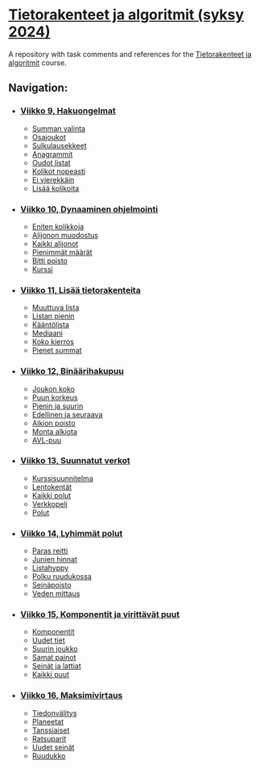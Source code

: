 # [Tietorakenteet ja algoritmit (syksy 2024)](https://tira.mooc.fi/syksy-2024/)

A repository with task comments and references for the [Tietorakenteet ja algoritmit](https://tira.mooc.fi/syksy-2024/) course.

## Navigation:

- ### [Viikko 9, Hakuongelmat](./vko9/)
    - [Summan valinta](./vko9/getsum.py)
    - [Osajoukot](./vko9/subsets.py)
    - [Sulkulausekkeet](./vko9/brackets.py)
    - [Anagrammit](./vko9/anagrams.py)
    - [Oudot listat](./vko9/oddlist.py)
    - [Kolikot nopeasti](./vko9/fastcoin.py)
    - [Ei vierekkäin](./vko9/morediff.py)
    - [Lisää kolikoita](./vko9/morecoin.py)

- ### [Viikko 10, Dynaaminen ohjelmointi](./vko10/)
    - [Eniten kolikkoja](./vko10/maxcoin.py)
    - [Alijonon muodostus](./vko10/createseq.py)
    - [Kaikki alijonot](./vko10/countseq.py)
    - [Pienimmät määrät](./vko10/minways.py)
    - [Bitti poisto](./vko10/countseq.py)
    - [Kurssi](./vko10/course.py)

- ### [Viikko 11, Lisää tietorakenteita](./vko11/)
    - [Muuttuva lista](./vko11/fliptwo.py)
    - [Listan pienin](./vko11/twothree.py)
    - [Kääntölista](./vko11/fliplist.py)
    - [Mediaani](./vko11/median.py)
    - [Koko kierros](./vko11/fullround.py)
    - [Pienet summat](./vko11/smallsum.py)

- ### [Viikko 12, Binäärihakupuu](./vko12/)
    - [Joukon koko](./vko12/treesize.py)
    - [Puun korkeus](./vko12/treeheight.py)
    - [Pienin ja suurin](./vko12/minmax.py)
    - [Edellinen ja seuraava](./vko12/prevnext.py)
    - [Alkion poisto](./vko12/treerem.py)
    - [Monta alkiota](./vko12/treemany.py)
    - [AVL-puu](./vko12/avltree.py)

- ### [Viikko 13, Suunnatut verkot](./vko13/)
    - [Kurssisuunnitelma](./vko13/courseplan.py)
    - [Lentokentät](./vko13/airports.py)
    - [Kaikki polut](./vko13/allpaths.py)
    - [Verkkopeli](./vko13/graphgame.py)
    - [Polut](./vko13/paths.py)

- ### [Viikko 14, Lyhimmät polut](./vko14/)
    - [Paras reitti](./vko14/bestroute.py)
    - [Junien hinnat](./vko14/trainprices.py)
    - [Listahyppy](./vko14/listjump.py)
    - [Polku ruudukossa](./vko14/gridpath.py)
    - [Seinäpoisto](./vko14/breakwall.py)
    - [Veden mittaus](./vko14/water.py)

- ### [Viikko 15, Komponentit ja virittävät puut](./vko15/)
    - [Komponentit](./vko15/components.py)
    - [Uudet tiet](./vko15/newroads.py)
    - [Suurin joukko](./vko15/maxset.py)
    - [Samat painot](./vko15/sameweight.py)
    - [Seinät ja lattiat](./vko15/wallgrid.py)
    - [Kaikki puut](./vko15/spanning.py)

- ### [Viikko 16, Maksimivirtaus](./vko16/)
    - [Tiedonvälitys](./vko16/download.py)
    - [Planeetat](./vko16/planets.py)
    - [Tanssiaiset](./vko16/ball.py)
    - [Ratsuparit](./vko16/knightpairs.py)
    - [Uudet seinät](./vko16/newwall.py)
    - [Ruudukko](./vko16/coingrid.py)